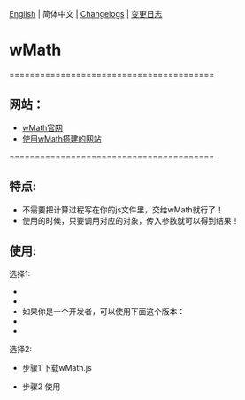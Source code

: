 [English](./README.md) | 简体中文 | [Changelogs](./ChangeLogs_EN.md) | [变更日志](ChangeLogs_CN.md)

# wMath
========================================
## 网站：
- [wMath官网](http://wmath.icu/)
- [使用wMath搭建的网站](http://math.wmath.icu/)

========================================

## 特点:

  - 不需要把计算过程写在你的js文件里，交给wMath就行了！
  - 使用的时候，只要调用对应的对象，传入参数就可以得到结果！

## 使用:

选择1: 
  - <script src="http://wyjs.fun/wmath/wMath-Latest-1.3.js"> </script> 
  - <script src="http://wyjs.fun/wmath/algebra-0.2.4.min.js"> </script> 
  - 如果你是一个开发者，可以使用下面这个版本：
  - <script src="http://wyjs.fun/wmath/wMath-Debug-1.3.js"> </script> 
  - <script src="http://wyjs.fun/wmath/algebra-0.2.4.min.js"> </script> 

选择2: 

  - 步骤1 下载wMath.js 

  - 步骤2 使用<script>标签引入wMath.js
  

  
## 注意事项：
  - 使用 eq 对象时，必须引入 Algebra.js。
  - Algebra.js:https://github.com/nicolewhite/algebra.js
